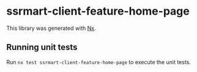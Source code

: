 # ssrmart-client-feature-home-page

This library was generated with [Nx](https://nx.dev).

## Running unit tests

Run `nx test ssrmart-client-feature-home-page` to execute the unit tests.
